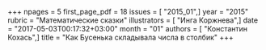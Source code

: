 +++
npages = 5
first_page_pdf = 18
issues = [ "2015_01",]
year = "2015"
rubric = "Математические сказки"
illustrators = [ "Инга Коржнева",]
date = "2017-05-03T00:17:32+03:00"
month = "01"
authors = [ "Константин Кохась",]
title = "Как Бусенька складывала числа в столбик"
+++
